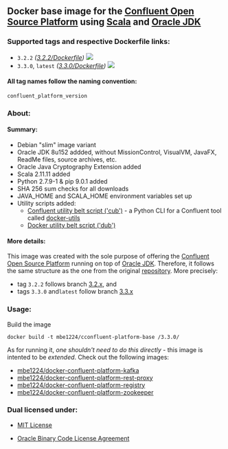 ## Docker base image for the [Confluent Open Source Platform] using [Scala] and [Oracle JDK] ##

### Supported tags and respective Dockerfile links: ###

* ```3.2.2``` _\([3.2.2/Dockerfile]\)_
[![](https://images.microbadger.com/badges/image/mbe1224/docker-confluent-platform-base:3.2.2.svg)](https://microbadger.com/images/mbe1224/docker-confluent-platform-base:3.2.2 "")
* ```3.3.0```, ```latest``` _\([3.3.0/Dockerfile]\)_
[![](https://images.microbadger.com/badges/image/mbe1224/docker-confluent-platform-base:3.3.0.svg)](https://microbadger.com/images/mbe1224/docker-confluent-platform-base:3.3.0 "")

#### All tag names follow the naming convention: #####

```confluent_platform_version```

### About: ### 

#### Summary: ####

- Debian "slim" image variant
- Oracle JDK 8u152 addded, without MissionControl, VisualVM, JavaFX, ReadMe files, source archives, etc.
- Oracle Java Cryptography Extension added
- Scala 2.11.11 added
- Python 2.7.9-1 & pip 9.0.1 added
- SHA 256 sum checks for all downloads
- JAVA\_HOME and SCALA\_HOME environment variables set up
- Utility scripts added:
    - [Confluent utility belt script ('cub')] - a Python CLI for a Confluent tool called [docker-utils]
    - [Docker utility belt script ('dub')]

#### More details: ####

This image was created with the sole purpose of offering the [Confluent Open Source Platform] running on top of [Oracle JDK].
Therefore, it follows the same structure as the one from the original [repository]. More precisely:
- tag ```3.2.2``` follows branch [3.2.x], and 
- tags ```3.3.0``` and```latest``` follow branch [3.3.x]

### Usage: ###

Build the image
```shell
docker build -t mbe1224/cconfluent-platform-base /3.3.0/
```

As for running it, *one shouldn't need to do this directly* - this image is intented to be *extended*. Check out the following images:

- [mbe1224/docker-confluent-platform-kafka]
- [mbe1224/docker-confluent-platform-rest-proxy]
- [mbe1224/docker-confluent-platform-registry]
- [mbe1224/docker-confluent-platform-zookeeper]

### Dual licensed under: ###

* [MIT License]
* [Oracle Binary Code License Agreement]

   [docker-utils]: <https://github.com/confluentinc/cp-docker-images/tree/master/java>
   [Confluent Open Source Platform]: <https://www.confluent.io/product/confluent-open-source/>
   [Oracle JDK]: <http://www.oracle.com/technetwork/java/javase/downloads/index.html>
   [Scala]: <https://www.scala-lang.org/>
   [3.2.2/Dockerfile]: <https://github.com/MihaiBogdanEugen/docker-confluent-platform-base/blob/master/3.2.2/Dockerfile>
   [3.3.0/Dockerfile]: <https://github.com/MihaiBogdanEugen/docker-confluent-platform-base/blob/master/3.3.0/Dockerfile>
   [Confluent utility belt script ('cub')]: <https://raw.githubusercontent.com/confluentinc/cp-docker-images/df0091f5437113d2764cabb7433eee25fba6a4b6/debian/base/include/cub>
   [Docker utility belt script ('dub')]: <https://raw.githubusercontent.com/confluentinc/cp-docker-images/df0091f5437113d2764cabb7433eee25fba6a4b6/debian/base/include/dub>   
   [repository]: <https://github.com/confluentinc/cp-docker-images>
   [3.2.x]: <https://github.com/confluentinc/cp-docker-images/tree/3.2.x>
   [3.3.x]: <https://github.com/confluentinc/cp-docker-images/tree/3.3.x-quickstart-fix>
   [mbe1224/docker-confluent-platform-kafka]: <https://hub.docker.com/r/mbe1224/docker-confluent-platform-osp-kafka/>
   [mbe1224/docker-confluent-platform-rest-proxy]: <https://hub.docker.com/r/mbe1224/docker-confluent-platform-osp-kafka/>
   [mbe1224/docker-confluent-platform-registry]: <https://hub.docker.com/r/mbe1224/docker-confluent-platform-registry/>
   [mbe1224/docker-confluent-platform-zookeeper]: <https://hub.docker.com/r/mbe1224/docker-confluent-platform-zookeeper/>   
   [MIT License]: <https://raw.githubusercontent.com/MihaiBogdanEugen/docker-confluent-platform-base/master/LICENSE>
   [Oracle Binary Code License Agreement]: <https://raw.githubusercontent.com/MihaiBogdanEugen/docker-confluent-platform-base/master/Oracle_Binary_Code_License_Agreement%20for%20the%20Java%20SE%20Platform_Products_and_JavaFX>
